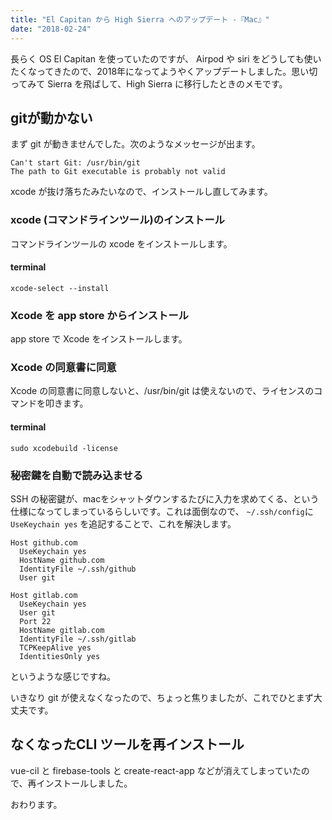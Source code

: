 ```yaml
---
title: "El Capitan から High Sierra へのアップデート -『Mac』"
date: "2018-02-24"
---
```


長らく OS El Capitan を使っていたのですが、 Airpod や siri をどうしても使いたくなってきたので、2018年になってようやくアップデートしました。思い切ってみて Sierra を飛ばして、High Sierra に移行したときのメモです。

## gitが動かない

まず git が動きませんでした。次のようなメッセージが出ます。

```
Can't start Git: /usr/bin/git
The path to Git executable is probably not valid

```

xcode が抜け落ちたみたいなので、インストールし直してみます。

### xcode (コマンドラインツール)のインストール

コマンドラインツールの xcode をインストールします。

#### terminal

```
xcode-select --install

```

### Xcode を app store からインストール

app store で Xcode をインストールします。

### Xcode の同意書に同意

Xcode の同意書に同意しないと、/usr/bin/git は使えないので、ライセンスのコマンドを叩きます。

#### terminal

```
sudo xcodebuild -license

```

### 秘密鍵を自動で読み込ませる

SSH の秘密鍵が、macをシャットダウンするたびに入力を求めてくる、という仕様になってしまっているらしいです。これは面倒なので、 `~/.ssh/config`に`UseKeychain yes` を追記することで、これを解決します。

```
Host github.com
  UseKeychain yes
  HostName github.com
  IdentityFile ~/.ssh/github
  User git

Host gitlab.com
  UseKeychain yes
  User git
  Port 22
  HostName gitlab.com
  IdentityFile ~/.ssh/gitlab
  TCPKeepAlive yes
  IdentitiesOnly yes

```

というような感じですね。

いきなり git が使えなくなったので、ちょっと焦りましたが、これでひとまず大丈夫です。

## なくなったCLI ツールを再インストール

vue-cil と firebase-tools と create-react-app などが消えてしまっていたので、再インストールしました。

おわります。
